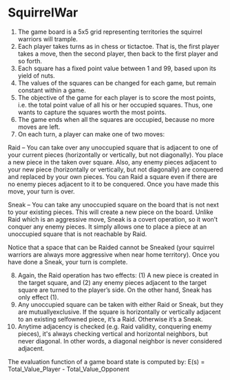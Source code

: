 # SquirrelWar

1. The game board is a 5x5 grid representing territories the squirrel warriors will trample.
2. Each player takes turns as in chess or tic­tac­toe. That is, the first player takes a move, then the second player, then back to the first player and so forth.
3. Each square has a fixed point value between 1 and 99, based upon its yield of nuts.
4. The values of the squares can be changed for each game, but remain
constant within a game.
5. The objective of the game for each player is to score the most points, i.e. the total point
value of all his or her occupied squares. Thus, one wants to capture the squares worth the
most points.
6. The game ends when all the squares are occupied, because no more moves are left.
7. On each turn, a player can make one of two moves:

Raid – You can take over any unoccupied square that is adjacent to one of your current pieces (horizontally or vertically, but not diagonally). 
You place a new piece in the taken over square. 
Also, any enemy pieces adjacent to your new piece (horizontally or vertically, but not diagonally) are conquered and replaced by your own pieces. 
You can Raid a square even if there are no enemy pieces adjacent to it to be conquered. Once you have made this move, your turn is over.

Sneak – You can take any unoccupied square on the board that is not next to your existing pieces. 
This will create a new piece on the board. Unlike Raid which is an aggressive move, Sneak is a covert operation, so it won’t conquer any enemy pieces. 
It simply allows one to place a piece at an unoccupied square that is not reachable by Raid.

Notice that a space that can be Raided cannot be Sneaked (your squirrel warriors are always more aggressive when near home territory). Once you have done a Sneak, your turn is complete.

8. Again, the Raid operation has two effects: (1) A new piece is created in the target square, and (2) any enemy pieces adjacent to the target square are turned to the player’s side. On the other hand, Sneak has only effect (1).
9. Any unoccupied square can be taken with either Raid or Sneak, but they are mutually­exclusive. If the square is horizontally or vertically adjacent to an existing self­owned piece, it’s a Raid. Otherwise it’s a Sneak.
10. Anytime adjacency is checked (e.g. Raid validity, conquering enemy pieces), it's always checking vertical and horizontal neighbors, but never diagonal. In other words, a diagonal neighbor is never considered adjacent.

The evaluation function of a game board state is computed by:
E(s) = Total_Value_Player - Total_Value_Opponent





